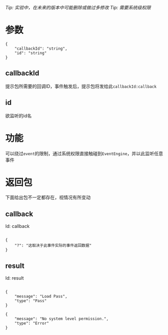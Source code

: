 _Tip: 实验中，在未来的版本中可能删除或做过多修改_
_Tip: 需要系统级权限_
# 参数
```
{
    "callbackId": "string",
    "id": "string"
}
```
## callbackId
提示包所需要的回调ID，事件触发后，提示包将发给此`callbackId:callback`
## id
欲监听的id名
# 功能
可以绕过`event`的限制，通过系统权限直接触碰到`EventEngine`，并以此监听任意事件
# 返回包
下面给出包不一定都存在，视情况有所变动

## callback
Id: callback

```

{
    "?": "这取决于此事件实际的事件返回数据"
}

```
## result
Id: result

```

{
    "message": "Load Pass",
    "type": "Pass"
}

{
    "message": "No system level permission.",
    "type": "Error"
}

```
